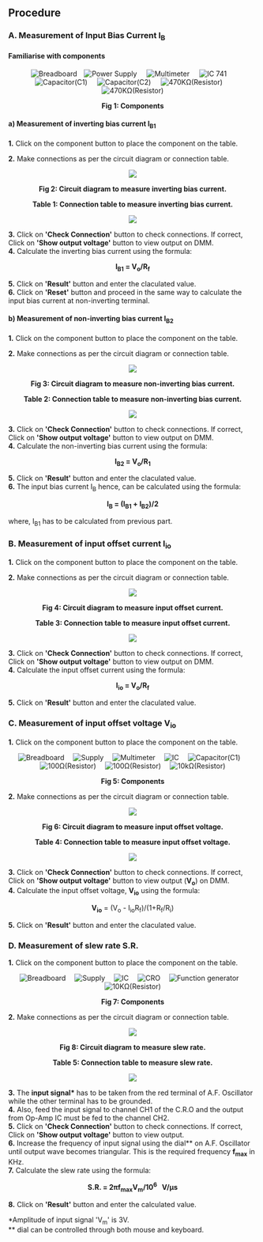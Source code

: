 ## Procedure<br>
### **A. Measurement of Input Bias Current I<sub>B</sub>**

#### Familiarise with components

<div style="text-align:center">  

![](images/board.png "Breadboard")&emsp;![](images/supply.png "Power Supply")&nbsp;&nbsp;&nbsp;&nbsp; ![](images/multimeter.png "Multimeter")&nbsp;&nbsp;&nbsp;&nbsp; ![](images/IC.png "IC 741")&nbsp;&nbsp;&nbsp;&nbsp; ![](images/capacitor1.png "Capacitor(C1)")&nbsp;&nbsp;&nbsp;&nbsp; ![](images/capacitor2.png "Capacitor(C2)")&nbsp;&nbsp;&nbsp;&nbsp; ![](images/resistance.png "470KΩ(Resistor)")&nbsp;&nbsp;&nbsp;&nbsp; ![](images/resistance1.png "470KΩ(Resistor)")  

**Fig 1: Components**  </div>

#### **a) Measurement of inverting bias current I<sub>B1</sub>**

**1.** Click on the component button to place the component on the table.  

**2.** Make connections as per the circuit diagram or connection table.  
<center>

![](images/image1ins.png)

**Fig 2: Circuit diagram to measure inverting bias current.** 

**Table 1: Connection table to measure inverting bias current.**

![](images/Table1.1.png)
</center>

**3.** Click on **'Check Connection'** button to check connections. If correct, Click on **'Show output voltage'** button to view output on DMM.  
**4.** Calculate the inverting bias current using the formula:  

<div style="text-align:center"> 

**I<sub>B1</sub> = V<sub>o</sub>/R<sub>f</sub>** </div>
 

**5.** Click on **'Result'** button and enter the claculated value.  
**6.** Click on **'Reset'** button and proceed in the same way to calculate the input bias current at non-inverting terminal.

  
  

#### **b) Measurement of non-inverting bias current I<sub>B2</sub>**

**1.** Click on the component button to place the component on the table.  

**2.** Make connections as per the circuit diagram or connection table.  

<div style="text-align:center">

![](images/image2ins.png) 

**Fig 3: Circuit diagram to measure non-inverting bias current.**

**Table 2: Connection table to measure non-inverting bias current.**

![](images/Table1.2.png)
</div>
  

**3.** Click on **'Check Connection'** button to check connections. If correct, Click on **'Show output voltage'** button to view output on DMM.  
**4.** Calculate the non-inverting bias current using the formula:  
<div style="text-align:center">

**I<sub>B2</sub> = V<sub>o</sub>/R<sub>1</sub>** </div>

**5.** Click on **'Result'** button and enter the claculated value.  
**6.** The input bias current I<sub>B</sub> hence, can be calculated using the formula:  
<div style="text-align:center">  

**I<sub>B</sub> = (I<sub>B1</sub> + I<sub>B2</sub>)/2** </div>

where, I<sub>B1</sub> has to be calculated from previous part.  
  

### **B. Measurement of input offset current I<sub>io</sub>**

**1.** Click on the component button to place the component on the table.  

**2.** Make connections as per the circuit diagram or connection table.  

<div style="text-align:center">

![](images/image3ins.png)

**Fig 4: Circuit diagram to measure input offset current.**

**Table 3: Connection table to measure input offset current.**

![](images/Table2.png)
</div>
  

**3.** Click on **'Check Connection'** button to check connections. If correct, Click on **'Show output voltage'** button to view output on DMM.  
**4.** Calculate the input offset current using the formula:  
<div style="text-align:center">

**I<sub>io</sub> = V<sub>o</sub>/R<sub>f</sub>** </div>

**5.** Click on **'Result'** button and enter the claculated value.  
  

### **C. Measurement of input offset voltage V<sub>io</sub>**

**1.** Click on the component button to place the component on the table.  

 <div style="text-align:center">

![](images/board.png "Breadboard")&emsp; ![](images/supply.png "Supply")&emsp; ![](images/multimeter.png "Multimeter")&emsp; ![](images/IC.png "IC")&emsp; ![](images/capacitor1.png "Capacitor(C1)")&emsp; ![](images/resistance3.1.png "100Ω(Resistor)")&emsp; ![](images/resistance3.2.png "100Ω(Resistor)")&emsp; ![](images/resistance3.png "10kΩ(Resistor)")  

**Fig 5: Components**  </div>

**2.** Make connections as per the circuit diagram or connection table.  
<div style="text-align:center">

![](images/image4ins.png) 

**Fig 6: Circuit diagram to measure input offset voltage.**

**Table 4: Connection table to measure input offset voltage.**

![](images/Table3.png)

</div>
  

**3.** Click on **'Check Connection'** button to check connections. If correct, Click on **'Show output voltage'** button to view output (**V<sub>o</sub>**) on DMM.    
**4.** Calculate the input offset voltage, **V<sub>io</sub>** using the formula:   
<div style="text-align:center">

**V<sub>io</sub>** = (V<sub>o</sub> - I<sub>io</sub>R<sub>f</sub>)/(1+R<sub>f</sub>/R<sub>i</sub>)</div>

**5.** Click on **'Result'** button and enter the claculated value.  
  

### **D. Measurement of slew rate S.R.**

**1.** Click on the component button to place the component on the table.  

<div style="text-align:center">  

![](images/board.png "Breadboard")&emsp; ![](images/supply.png "Supply")&emsp; ![](images/IC.png "IC")&emsp; ![](images/CRO.png "CRO")&emsp; ![](images/generator.png "Function generator")&emsp; ![](images/resistance4.png "10KΩ(Resistor)")  

**Fig 7: Components** </div>

**2.** Make connections as per the circuit diagram or connection table.  
<div style="text-align:center">

![](images/image5ins.png)

**Fig 8: Circuit diagram to measure slew rate.**

**Table 5: Connection table to measure slew rate.**

![](images/Table4.png)
</div>
  
  
**3.** The **input signal\*** has to be taken from the red terminal of A.F. Oscillator while the other terminal has to be grounded.  
**4.** Also, feed the input signal to channel CH1 of the C.R.O and the output from Op-Amp IC must be fed to the channel CH2.  
**5.** Click on **'Check Connection'** button to check connections. If correct, Click on **'Show output voltage'** button to view output.  
**6.** Increase the frequency of input signal using the dial\*\* on A.F. Oscillator until output wave becomes triangular. This is the required frequency **f<sub>max</sub>** in KHz.  
**7.** Calculate the slew rate using the formula:  
<div style="text-align:center"> 

**S.R. = 2πf<sub>max</sub>V<sub>m</sub>/10<sup>6</sup>   V/μs**</div>
**8.** Click on **'Result'** button and enter the calculated value.  
  
\*Amplitude of input signal 'V<sub>m</sub>' is 3V.  
\*\* dial can be controlled through both mouse and keyboard.

 
